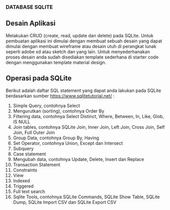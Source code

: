 ### DATABASE SQLITE
## Desain Aplikasi
Melakukan CRUD (create, read, update dan delete) pada SQLite. Untuk pembuatan aplikasi ini dimulai dengan membuat sebuah desain yang dapat dimulai dengan membuat wireframe atau desain utuh di perangkat lunak seperti adobe xd atau sketch dan yang lain. Untuk menyederhanakan proses desain
anda sudah disediakan template sederhana di starter code dengan menggunakan template material design.

## Operasi pada SQLite
Berikut adalah daftar SQL statement yang dapat anda lakukan pada SQLite berdasarkan
sumber https://www.sqlitetutorial.net/ :
1. Simple Query, contohnya Select
2. Mengurutkan (sorting), contohnya Order By
3. Filtering data, contohnya Select Distinct, Where, Between, In, Like, Glob, IS NULL
4. Join tables, contohnya SQLite Join, Inner Join, Left Join, Cross Join, Self Join, Full Outer
Join
5. Group Data, contohnya Group By, Having
6. Set Operator, contohnya Union, Except dan Intersect
7. Subquery
8. Case statement
9. Mengubah data, contohnya Update, Delete, Insert dan Replace
10. Transaction Statement
11. Constraints
12. View
13. Indexed
14. Triggered
15. Full text search
16. Sqlite Tools, contohnya SQLite Commands, SQLite Show Table, SQLite Dump, SQLite Import CSV dan SQLite Export CSV